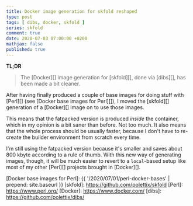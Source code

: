```yaml
---
title: Docker image generation for skfold reshaped
type: post
tags: [ dibs, docker, skfold ]
series: skfold
comment: true
date: 2020-07-03 07:00:00 +0200
mathjax: false
published: true
---
```


**TL;DR**

> The [Docker][] image generation for [skfold][], done via [dibs][], has
> been made a bit cleaner.

After having finally produced a couple of base images for doing stuff
with [Perl][] (see [Docker base images for Perl][]), I moved the
[skfold][] generation of a [Docker][] image on to use those images.

This means that the fatpacked version is produced *inside* the
container, which in my opinion is a bit saner than before. Not too much.
It also means that the whole process should be usually faster, because I
don't have to re-create the builder environment from scratch every time.

I'm still using the fatpacked version because it's smaller and saves
about 800 kbyte according to a rule of thumb. With this new way of
generating images, though, it will be much easier to revert to a
`local`-based setup like most of my other [Perl][] projects brought in
[Docker][].

[Docker base images for Perl]: {{ '/2020/07/01/perl-docker-bases' | prepend: site.baseurl }}
[skfold]: https://github.com/polettix/skfold
[Perl]: https://www.perl.org/
[Docker]: https://www.docker.com/
[dibs]: https://github.com/polettix/dibs/
